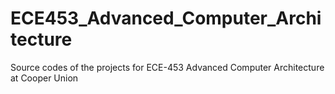 # ECE453_Advanced_Computer_Architecture
Source codes of the projects for ECE-453 Advanced Computer Architecture at Cooper Union
